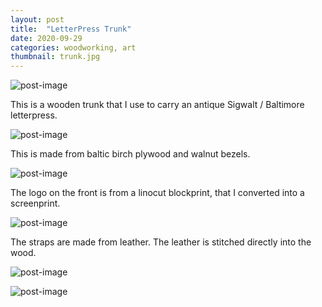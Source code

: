 ```yaml
---
layout: post
title:  "LetterPress Trunk"
date: 2020-09-29
categories: woodworking, art
thumbnail: trunk.jpg
---
```


![post-image]({{site.url}}/assets/trunk.jpg)

This is a wooden trunk that I use to carry an antique Sigwalt / Baltimore letterpress.

![post-image]({{site.url}}/assets/trunk1.jpg)

This is made from baltic birch plywood and walnut bezels.

![post-image]({{site.url}}/assets/trunk2.jpg)

The logo on the front is from a linocut blockprint, that I converted into a screenprint.

![post-image]({{site.url}}/assets/trunk3.jpg)

The straps are made from leather.
The leather is stitched directly into the wood.

![post-image]({{site.url}}/assets/trunk4.jpg)

![post-image]({{site.url}}/assets/trunk5.jpg)
